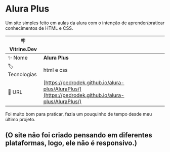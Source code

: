 # Alura Plus

Um site simples feito em aulas da alura com o intenção de aprender/praticar conhecimentos de HTML e CSS. 

| :placard: Vitrine.Dev |     |
| -------------  | --- |
| :sparkles: Nome        | **Alura Plus**
| :label: Tecnologias | html e css
| :rocket: URL         | [https://pedrodek.github.io/alura-plus/AluraPlus/](https://pedrodek.github.io/alura-plus/AluraPlus/)

Foi muito bom para praticar, fazia um pouquinho de tempo desde meu último projeto.

## (O site não foi criado pensando em diferentes plataformas, logo, ele não é responsivo.)

